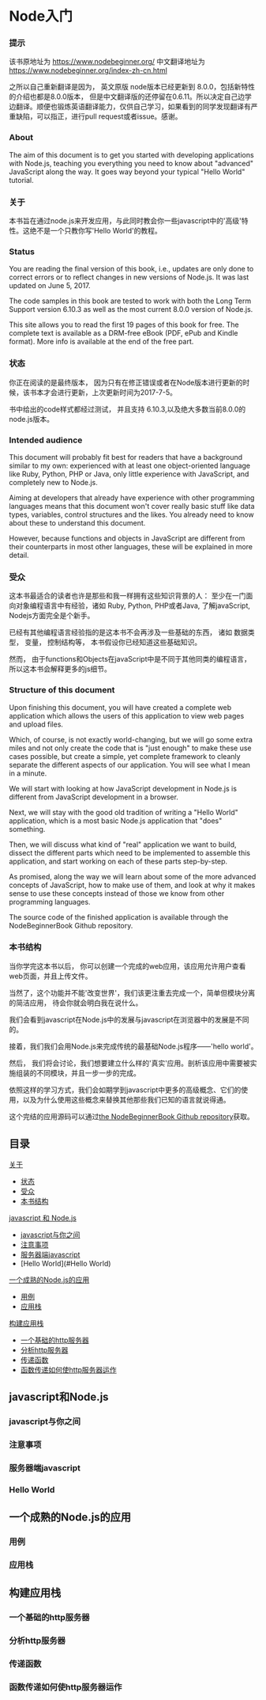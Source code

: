 # Node入门

### 提示

该书原地址为 https://www.nodebeginner.org/
中文翻译地址为 https://www.nodebeginner.org/index-zh-cn.html

之所以自己重新翻译是因为， 英文原版 node版本已经更新到 8.0.0，包括新特性的介绍也都是8.0.0版本， 但是中文翻译版的还停留在0.6.11。所以决定自己边学边翻译。顺便也锻炼英语翻译能力，仅供自己学习，如果看到的同学发现翻译有严重缺陷，可以指正，进行pull request或者issue。感谢。

### About

The aim of this document is to get you started with developing applications with Node.js, teaching you everything you need to know about "advanced" JavaScript along the way. It goes way beyond your typical "Hello World" tutorial.

### 关于

本书旨在通过node.js来开发应用，与此同时教会你一些javascript中的'高级'特性。这绝不是一个只教你写'Hello World'的教程。

### Status

You are reading the final version of this book, i.e., updates are only done to correct errors or to reflect changes in new versions of Node.js. It was last updated on June 5, 2017.

The code samples in this book are tested to work with both the Long Term Support version 6.10.3 as well as the most current 8.0.0 version of Node.js.

This site allows you to read the first 19 pages of this book for free. The complete text is available as a DRM-free eBook (PDF, ePub and Kindle format). More info is available at the end of the free part.

### 状态

你正在阅读的是最终版本， 因为只有在修正错误或者在Node版本进行更新的时候，该书本才会进行更新，上次更新时间为2017-7-5。

书中给出的code样式都经过测试， 并且支持 6.10.3,以及绝大多数当前8.0.0的node.js版本。

### Intended audience

This document will probably fit best for readers that have a background similar to my own: experienced with at least one object-oriented language like Ruby, Python, PHP or Java, only little experience with JavaScript, and completely new to Node.js.

Aiming at developers that already have experience with other programming languages means that this document won't cover really basic stuff like data types, variables, control structures and the likes. You already need to know about these to understand this document.

However, because functions and objects in JavaScript are different from their counterparts in most other languages, these will be explained in more detail.


### 受众

这本书最适合的读者也许是那些和我一样拥有这些知识背景的人： 至少在一门面向对象编程语言中有经验，诸如 Ruby, Python, PHP或者Java, 了解javaScript, Nodejs方面完全是个新手。

已经有其他编程语言经验指的是这本书不会再涉及一些基础的东西， 诸如 数据类型， 变量， 控制结构等， 本书假设你已经知道这些基础知识。

然而， 由于functions和Objects在javaScript中是不同于其他同类的编程语言， 所以这本书会解释更多的js细节。

### Structure of this document

Upon finishing this document, you will have created a complete web application which allows the users of this application to view web pages and upload files.

Which, of course, is not exactly world-changing, but we will go some extra miles and not only create the code that is "just enough" to make these use cases possible, but create a simple, yet complete framework to cleanly separate the different aspects of our application. You will see what I mean in a minute.

We will start with looking at how JavaScript development in Node.js is different from JavaScript development in a browser.

Next, we will stay with the good old tradition of writing a "Hello World" application, which is a most basic Node.js application that "does" something.

Then, we will discuss what kind of "real" application we want to build, dissect the different parts which need to be implemented to assemble this application, and start working on each of these parts step-by-step.

As promised, along the way we will learn about some of the more advanced concepts of JavaScript, how to make use of them, and look at why it makes sense to use these concepts instead of those we know from other programming languages.

The source code of the finished application is available through the NodeBeginnerBook Github repository.

### 本书结构

当你学完这本书以后， 你可以创建一个完成的web应用，该应用允许用户查看web页面，并且上传文件。

当然了，这个功能并不能'改变世界'，我们该更注重去完成一个，简单但模块分离的简洁应用， 待会你就会明白我在说什么。

我们会看到javascript在Node.js中的发展与javascript在浏览器中的发展是不同的。

接着，我们我们会用Node.js来完成传统的最基础Node.js程序——'hello world'。

然后， 我们将会讨论，我们想要建立什么样的'真实'应用。剖析该应用中需要被实施组装的不同模块，并且一步一步的完成。

依照这样的学习方式，我们会如期学到javascript中更多的高级概念、它们的使用，以及为什么使用这些概念来替换其他那些我们已知的语言就说得通。

这个完结的应用源码可以通过[the NodeBeginnerBook Github repository](https://github.com/manuelkiessling/nodebeginner.org/tree/master/code/application)获取。

## 目录

[关于](#关于)
- [状态](#状态)
- [受众](#受众)
- [本书结构](#本书结构)

[javascript 和 Node.js](#javascript和Node.js)
- [javascript与你之间](#javascript与你之间)
- [注意事项](#注意事项)
- [服务器端javascript](#服务器端javascript)
- [Hello World](#Hello World)

[一个成熟的Node.js的应用](#一个成熟的Node.js的应用)
- [用例](#用例)
- [应用栈](#应用栈)

[构建应用栈](#构建应用栈)
- [一个基础的http服务器](#一个基础的http服务器)
- [分析http服务器](#分析http服务器)
- [传递函数](#传递函数)
- [函数传递如何使http服务器运作](#函数传递如何使http服务器运作)

## javascript和Node.js
### javascript与你之间
### 注意事项
### 服务器端javascript
### Hello World

## 一个成熟的Node.js的应用
### 用例
### 应用栈

## 构建应用栈
### 一个基础的http服务器
### 分析http服务器
### 传递函数
### 函数传递如何使http服务器运作